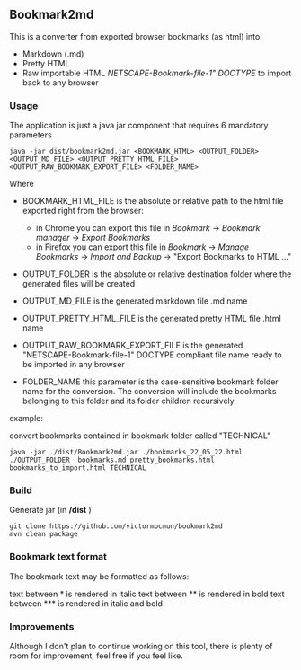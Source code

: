 ## Bookmark2md

This is a converter from exported browser bookmarks (as html) into:

* Markdown (.md)
* Pretty HTML
* Raw importable HTML *NETSCAPE-Bookmark-file-1" DOCTYPE* to import back to any browser


### Usage

The application is just a java jar component that requires 6 mandatory parameters

```	
java -jar dist/bookmark2md.jar <BOOKMARK_HTML> <OUTPUT_FOLDER> <OUTPUT_MD_FILE> <OUTPUT_PRETTY_HTML_FILE> <OUTPUT_RAW_BOOKMARK_EXPORT_FILE> <FOLDER_NAME>
```	
Where

- BOOKMARK_HTML_FILE is the absolute or relative path to the html file exported right from the browser:
  - in Chrome you can export this file in *Bookmark* -> *Bookmark manager* -> *Export Bookmarks*
  - in Firefox you can export this file in *Bookmark* -> *Manage Bookmarks* -> *Import and Backup* -> "Export Bookmarks to HTML ..."
  
- OUTPUT_FOLDER is the absolute or relative destination folder where the generated files will be created
- OUTPUT_MD_FILE is the generated markdown file .md name
- OUTPUT_PRETTY_HTML_FILE is the generated pretty HTML file .html name
- OUTPUT_RAW_BOOKMARK_EXPORT_FILE is the generated "NETSCAPE-Bookmark-file-1" DOCTYPE compliant file name ready to be imported in any browser
- FOLDER_NAME this parameter is the case-sensitive bookmark folder name for the conversion. The conversion will include the bookmarks belonging to this folder and its folder children recursively


example:

convert bookmarks contained in bookmark folder called "TECHNICAL"

```	
java -jar ./dist/Bookmark2md.jar ./bookmarks_22_05_22.html  ./OUTPUT_FOLDER  bookmarks.md pretty_bookmarks.html bookmarks_to_import.html TECHNICAL
```	

### Build

Generate jar (in **/dist** )

```	
git clone https://github.com/victormpcmun/bookmark2md	
mvn clean package	
```

### Bookmark text format

The bookmark text may be formatted as follows:

text between * is rendered in italic
text between ** is rendered in bold
text between *** is rendered in italic and bold


### Improvements

Although I don't plan to continue working on this tool, there is plenty of room for improvement, feel free if you feel like.
